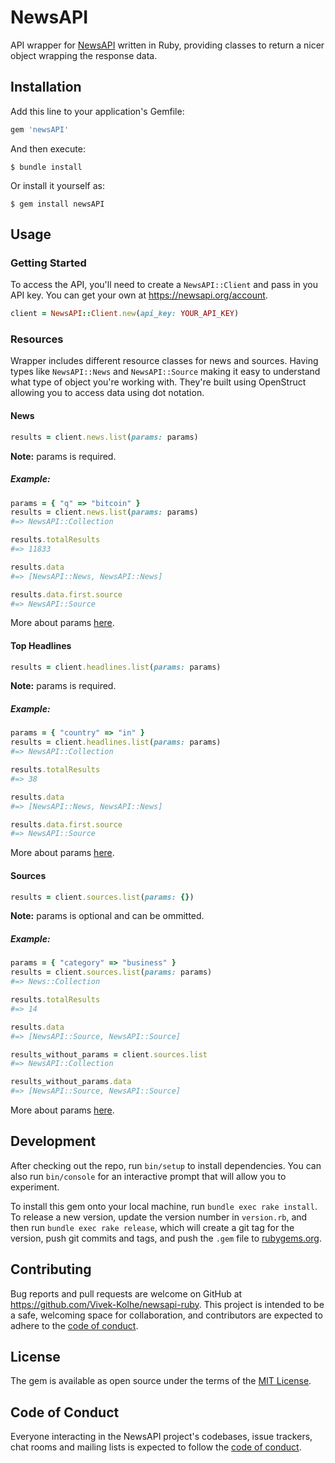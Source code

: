 # NewsAPI

API wrapper for [NewsAPI](https://newsapi.org/) written in Ruby, providing classes to return a nicer object wrapping the response data.

## Installation

Add this line to your application's Gemfile:

```ruby
gem 'newsAPI'
```

And then execute:

    $ bundle install

Or install it yourself as:

    $ gem install newsAPI

## Usage

### Getting Started
To access the API, you'll need to create a `NewsAPI::Client` and pass in you API key. You can get your own at https://newsapi.org/account.
```ruby
client = NewsAPI::Client.new(api_key: YOUR_API_KEY)
```

### Resources
Wrapper includes different resource classes for news and sources. Having types like `NewsAPI::News` and `NewsAPI::Source` making it easy to understand what type of object you're working with. They're built using OpenStruct allowing you to access data using dot notation.

#### News
```ruby
results = client.news.list(params: params)
```
**Note:** params is required. 
##### Example:
```ruby
params = { "q" => "bitcoin" }
results = client.news.list(params: params)
#=> NewsAPI::Collection

results.totalResults
#=> 11833

results.data
#=> [NewsAPI::News, NewsAPI::News]

results.data.first.source
#=> NewsAPI::Source
```
More about params [here](https://newsapi.org/docs/endpoints/everything).

#### Top Headlines
```ruby
results = client.headlines.list(params: params)
```
**Note:** params is required. 
##### Example:
```ruby
params = { "country" => "in" }
results = client.headlines.list(params: params)
#=> NewsAPI::Collection

results.totalResults
#=> 38

results.data
#=> [NewsAPI::News, NewsAPI::News]

results.data.first.source
#=> NewsAPI::Source
```
More about params [here](https://newsapi.org/docs/endpoints/top-headlines).

#### Sources
```ruby
results = client.sources.list(params: {})
```
**Note:** params is optional and can be ommitted.
##### Example:
```ruby
params = { "category" => "business" }
results = client.sources.list(params: params)
#=> News::Collection

results.totalResults
#=> 14

results.data
#=> [NewsAPI::Source, NewsAPI::Source]

results_without_params = client.sources.list
#=> NewsAPI::Collection

results_without_params.data
#=> [NewsAPI::Source, NewsAPI::Source]
```
More about params [here](https://newsapi.org/docs/endpoints/sources).

## Development

After checking out the repo, run `bin/setup` to install dependencies. You can also run `bin/console` for an interactive prompt that will allow you to experiment.

To install this gem onto your local machine, run `bundle exec rake install`. To release a new version, update the version number in `version.rb`, and then run `bundle exec rake release`, which will create a git tag for the version, push git commits and tags, and push the `.gem` file to [rubygems.org](https://rubygems.org).

## Contributing

Bug reports and pull requests are welcome on GitHub at https://github.com/Vivek-Kolhe/newsapi-ruby. This project is intended to be a safe, welcoming space for collaboration, and contributors are expected to adhere to the [code of conduct](https://github.com/Vivek-Kolhe/newsapi-ruby/blob/main/CODE_OF_CONDUCT.md).


## License

The gem is available as open source under the terms of the [MIT License](https://opensource.org/licenses/MIT).

## Code of Conduct

Everyone interacting in the NewsAPI project's codebases, issue trackers, chat rooms and mailing lists is expected to follow the [code of conduct](https://github.com/Vivek-Kolhe/newsapi-ruby/blob/main/CODE_OF_CONDUCT.mdd).
